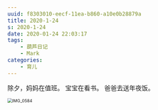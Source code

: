 ```yaml
---
uuid: f8303010-eecf-11ea-b860-a10e0b28879a
title: 2020-1-24
s: 2020-1-24
date: 2020-01-24 22:03:17
tags:
	- 葫芦日记
	- Mark
categories:
	- 育儿
---
```


除夕，妈妈在值班。 宝宝在看书。 爸爸去送年夜饭。



<img src="http://blog-assets.liupei.xin/assets/2020-1-24/IMG_0584.jpg-public" alt="IMG_0584" style="zoom:67%;" />
